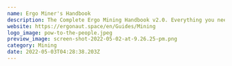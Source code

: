 ```yaml
---
name: Ergo Miner's Handbook
description: The Complete Ergo Mining Handbook v2.0. Everything you need to know.
website: https://ergonaut.space/en/Guides/Mining
logo_image: pow-to-the-people.jpeg
preview_image: screen-shot-2022-05-02-at-9.26.25-pm.png
category: Mining
date: 2022-05-03T04:28:38.203Z
---
```

